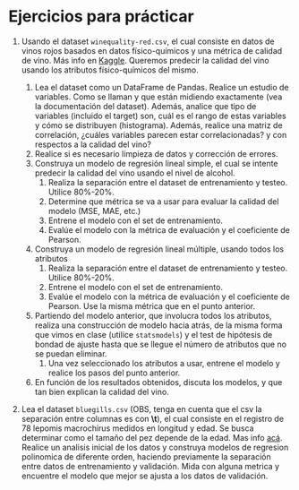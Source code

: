 # Ejercicios para prácticar

1. Usando el dataset `winequality-red.csv`, el cual consiste en datos de vinos rojos basados en datos físico-químicos y una métrica de calidad de vino. Más info en [Kaggle](https://www.kaggle.com/datasets/uciml/red-wine-quality-cortez-et-al-2009). Queremos predecir la calidad del vino usando los atributos físico-químicos del mismo.
	1. Lea el dataset como un DataFrame de Pandas. Realice un estudio de variables. Como se llaman y que están midiendo exactamente (vea la documentación del dataset). Además, analice que tipo de variables (incluido el target) son, cuál es el rango de estas variables y cómo se distribuyen (histograma). Además, realice una matriz de correlación, ¿cuáles variables parecen estar correlacionadas? y con respectos a la calidad del vino?
	2. Realice si es necesario limpieza de datos y corrección de errores.
	3. Construya un modelo de regresión lineal simple, el cual se intente predecir la calidad del vino usando el nivel de alcohol.
    	1. Realiza la separación entre el dataset de entrenamiento y testeo. Utilice 80%-20%.
    	2. Determine que métrica se va a usar para evaluar la calidad del modelo (MSE, MAE, etc.)
    	3. Entrene el modelo con el set de entrenamiento.
    	4. Evalúe el modelo con la métrica de evaluación y el coeficiente de Pearson.
	4. Construya un modelo de regresión lineal múltiple, usando todos los atributos
    	1. Realiza la separación entre el dataset de entrenamiento y testeo. Utilice 80%-20%.
    	2. Entrene el modelo con el set de entrenamiento.
    	3. Evalúe el modelo con la métrica de evaluación y el coeficiente de Pearson. Use la misma métrica que en el punto anterior.
	5. Partiendo del modelo anterior, que involucra todos los atributos, realiza una construcción de modelo hacia atrás, de la misma forma que vimos en clase (utilice `statsmodels`) y el test de hipótesis de bondad de ajuste hasta que se llegue el número de atributos que no se puedan eliminar.
    	1. Una vez seleccionado los atributos a usar, entrene el modelo y realice los pasos del punto anterior.
	6. En función de los resultados obtenidos, discuta los modelos, y que tan bien explican la calidad del vino.

2. Lea el dataset `bluegills.csv` (OBS, tenga en cuenta que el csv la separación entre columnas es con **\t**), el cual consiste en el registro de 78 lepomis macrochirus medidos en longitud y edad. Se busca determinar como el tamaño del pez depende de la edad. Mas info [acá](https://online.stat.psu.edu/stat501/lesson/9/9.8). Realice un analisis inicial de los datos y construya modelos de regresion polinomica de diferente orden, haciendo previamente la separación entre datos de entrenamiento y validación. Mida con alguna metrica y encuentre el modelo que mejor se ajusta a los datos de validación.
